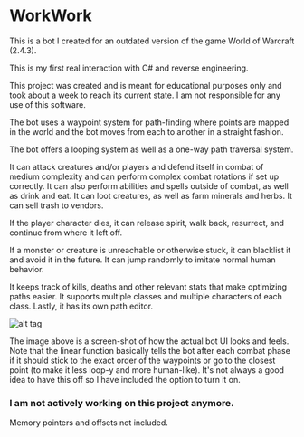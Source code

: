 # WorkWork

This is a bot I created for an outdated version of the game World of Warcraft (2.4.3).

This is my first real interaction with C# and reverse engineering.

This project was created and is meant for educational purposes only and took about a week to reach its current state.
I am not responsible for any use of this software.

The bot uses a waypoint system for path-finding where points are mapped in the world and the bot moves from each to another in a straight fashion. 

The bot offers a looping system as well as a one-way path traversal system. 

It can attack creatures and/or players and defend itself in combat of medium complexity and can perform complex combat rotations if set up correctly. It can also perform abilities and spells outside of combat, as well as drink and eat. It can loot creatures, as well as farm minerals and herbs. It can sell trash to vendors.

If the player character dies, it can release spirit, walk back, resurrect, and continue from where it left off. 

If a monster or creature is unreachable or otherwise stuck, it can blacklist it and avoid it in the future. It can jump randomly to imitate normal human behavior. 

It keeps track of kills, deaths and other relevant stats that make optimizing paths easier. It supports multiple classes and multiple characters of each class. Lastly, it has its own path editor.

![alt tag](https://cloud.githubusercontent.com/assets/6977074/11063581/01a8a34a-87b8-11e5-8cb1-a49138dc76d9.PNG)

The image above is a screen-shot of how the actual bot UI looks and feels.
Note that the linear function basically tells the bot after each combat phase if it should stick to the exact order of the waypoints or go to the closest point (to make it less loop-y and more human-like). It's not always a good idea to have this off so I have included the option to turn it on.

### I am not actively working on this project anymore.

Memory pointers and offsets not included.

